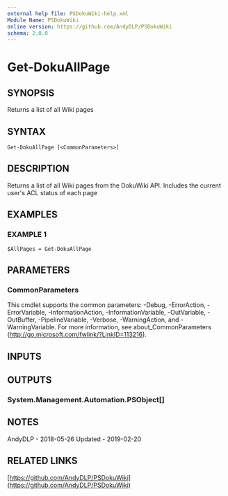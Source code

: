 ```yaml
---
external help file: PSDokuWiki-help.xml
Module Name: PSDokuWiki
online version: https://github.com/AndyDLP/PSDokuWiki
schema: 2.0.0
---
```


# Get-DokuAllPage

## SYNOPSIS
Returns a list of all Wiki pages

## SYNTAX

```
Get-DokuAllPage [<CommonParameters>]
```

## DESCRIPTION
Returns a list of all Wiki pages from the DokuWiki API.
Includes the current user's ACL status of each page

## EXAMPLES

### EXAMPLE 1
```
$AllPages = Get-DokuAllPage
```

## PARAMETERS

### CommonParameters
This cmdlet supports the common parameters: -Debug, -ErrorAction, -ErrorVariable, -InformationAction, -InformationVariable, -OutVariable, -OutBuffer, -PipelineVariable, -Verbose, -WarningAction, and -WarningVariable.
For more information, see about_CommonParameters (http://go.microsoft.com/fwlink/?LinkID=113216).

## INPUTS

## OUTPUTS

### System.Management.Automation.PSObject[]
## NOTES
AndyDLP - 2018-05-26
Updated - 2019-02-20

## RELATED LINKS

[https://github.com/AndyDLP/PSDokuWiki](https://github.com/AndyDLP/PSDokuWiki)


